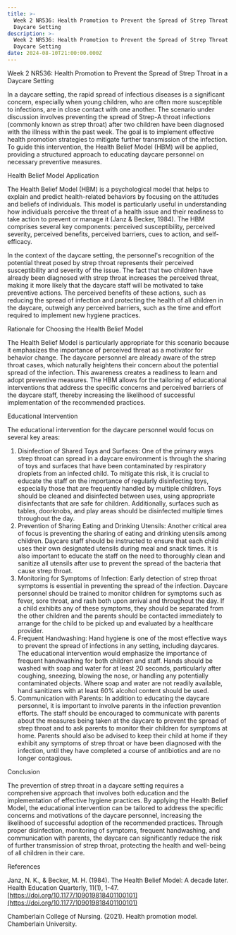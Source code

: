 ```yaml
---
title: >-
  Week 2 NR536: Health Promotion to Prevent the Spread of Strep Throat in a
  Daycare Setting
description: >-
  Week 2 NR536: Health Promotion to Prevent the Spread of Strep Throat in a
  Daycare Setting
date: 2024-08-10T21:00:00.000Z
---
```


Week 2 NR536: Health Promotion to Prevent the Spread of Strep Throat in a Daycare Setting

In a daycare setting, the rapid spread of infectious diseases is a significant concern, especially when young children, who are often more susceptible to infections, are in close contact with one another. The scenario under discussion involves preventing the spread of Strep-A throat infections (commonly known as strep throat) after two children have been diagnosed with the illness within the past week. The goal is to implement effective health promotion strategies to mitigate further transmission of the infection. To guide this intervention, the Health Belief Model (HBM) will be applied, providing a structured approach to educating daycare personnel on necessary preventive measures.

Health Belief Model Application

The Health Belief Model (HBM) is a psychological model that helps to explain and predict health-related behaviors by focusing on the attitudes and beliefs of individuals. This model is particularly useful in understanding how individuals perceive the threat of a health issue and their readiness to take action to prevent or manage it (Janz & Becker, 1984). The HBM comprises several key components: perceived susceptibility, perceived severity, perceived benefits, perceived barriers, cues to action, and self-efficacy.

In the context of the daycare setting, the personnel's recognition of the potential threat posed by strep throat represents their perceived susceptibility and severity of the issue. The fact that two children have already been diagnosed with strep throat increases the perceived threat, making it more likely that the daycare staff will be motivated to take preventive actions. The perceived benefits of these actions, such as reducing the spread of infection and protecting the health of all children in the daycare, outweigh any perceived barriers, such as the time and effort required to implement new hygiene practices.

Rationale for Choosing the Health Belief Model

The Health Belief Model is particularly appropriate for this scenario because it emphasizes the importance of perceived threat as a motivator for behavior change. The daycare personnel are already aware of the strep throat cases, which naturally heightens their concern about the potential spread of the infection. This awareness creates a readiness to learn and adopt preventive measures. The HBM allows for the tailoring of educational interventions that address the specific concerns and perceived barriers of the daycare staff, thereby increasing the likelihood of successful implementation of the recommended practices.

Educational Intervention

The educational intervention for the daycare personnel would focus on several key areas:

1. Disinfection of Shared Toys and Surfaces:
   One of the primary ways strep throat can spread in a daycare environment is through the sharing of toys and surfaces that have been contaminated by respiratory droplets from an infected child. To mitigate this risk, it is crucial to educate the staff on the importance of regularly disinfecting toys, especially those that are frequently handled by multiple children. Toys should be cleaned and disinfected between uses, using appropriate disinfectants that are safe for children. Additionally, surfaces such as tables, doorknobs, and play areas should be disinfected multiple times throughout the day.
2. Prevention of Sharing Eating and Drinking Utensils:
   Another critical area of focus is preventing the sharing of eating and drinking utensils among children. Daycare staff should be instructed to ensure that each child uses their own designated utensils during meal and snack times. It is also important to educate the staff on the need to thoroughly clean and sanitize all utensils after use to prevent the spread of the bacteria that cause strep throat.
3. Monitoring for Symptoms of Infection:
   Early detection of strep throat symptoms is essential in preventing the spread of the infection. Daycare personnel should be trained to monitor children for symptoms such as fever, sore throat, and rash both upon arrival and throughout the day. If a child exhibits any of these symptoms, they should be separated from the other children and the parents should be contacted immediately to arrange for the child to be picked up and evaluated by a healthcare provider.
4. Frequent Handwashing:
   Hand hygiene is one of the most effective ways to prevent the spread of infections in any setting, including daycares. The educational intervention would emphasize the importance of frequent handwashing for both children and staff. Hands should be washed with soap and water for at least 20 seconds, particularly after coughing, sneezing, blowing the nose, or handling any potentially contaminated objects. Where soap and water are not readily available, hand sanitizers with at least 60% alcohol content should be used.
5. Communication with Parents:
   In addition to educating the daycare personnel, it is important to involve parents in the infection prevention efforts. The staff should be encouraged to communicate with parents about the measures being taken at the daycare to prevent the spread of strep throat and to ask parents to monitor their children for symptoms at home. Parents should also be advised to keep their child at home if they exhibit any symptoms of strep throat or have been diagnosed with the infection, until they have completed a course of antibiotics and are no longer contagious.

Conclusion

The prevention of strep throat in a daycare setting requires a comprehensive approach that involves both education and the implementation of effective hygiene practices. By applying the Health Belief Model, the educational intervention can be tailored to address the specific concerns and motivations of the daycare personnel, increasing the likelihood of successful adoption of the recommended practices. Through proper disinfection, monitoring of symptoms, frequent handwashing, and communication with parents, the daycare can significantly reduce the risk of further transmission of strep throat, protecting the health and well-being of all children in their care.

References

Janz, N. K., & Becker, M. H. (1984). The Health Belief Model: A decade later. Health Education Quarterly, 11(1), 1-47. [https://doi.org/10.1177/109019818401100101](https://doi.org/10.1177/109019818401100101)

Chamberlain College of Nursing. (2021). Health promotion model. Chamberlain University.
